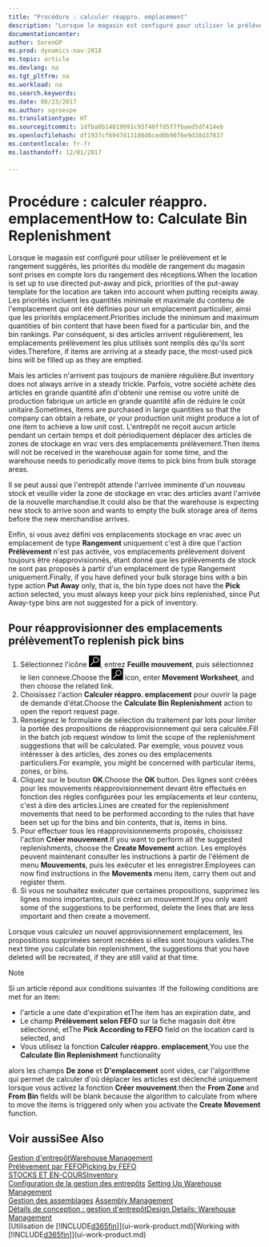 ```yaml
---
title: "Procédure : calculer réappro. emplacement"
description: "Lorsque le magasin est configuré pour utiliser le prélèvement et le rangement suggérés, les priorités du modèle de rangement du magasin sont prises en compte lors du rangement des réceptions."
documentationcenter: 
author: SorenGP
ms.prod: dynamics-nav-2018
ms.topic: article
ms.devlang: na
ms.tgt_pltfrm: na
ms.workload: na
ms.search.keywords: 
ms.date: 08/23/2017
ms.author: sgroespe
ms.translationtype: HT
ms.sourcegitcommit: 1dfba8b14019991c95f40ffd5f7fbaed5df414eb
ms.openlocfilehash: df1937cf6947d13186d6ced0b9076e9d38d37837
ms.contentlocale: fr-fr
ms.lasthandoff: 12/01/2017

---
```

# <a name="how-to-calculate-bin-replenishment"></a><span data-ttu-id="3dfd0-103">Procédure : calculer réappro. emplacement</span><span class="sxs-lookup"><span data-stu-id="3dfd0-103">How to: Calculate Bin Replenishment</span></span>
<span data-ttu-id="3dfd0-104">Lorsque le magasin est configuré pour utiliser le prélèvement et le rangement suggérés, les priorités du modèle de rangement du magasin sont prises en compte lors du rangement des réceptions.</span><span class="sxs-lookup"><span data-stu-id="3dfd0-104">When the location is set up to use directed put-away and pick, priorities of the put-away template for the location are taken into account when putting receipts away.</span></span> <span data-ttu-id="3dfd0-105">Les priorités incluent les quantités minimale et maximale du contenu de l'emplacement qui ont été définies pour un emplacement particulier, ainsi que les priorités emplacement.</span><span class="sxs-lookup"><span data-stu-id="3dfd0-105">Priorities include the minimum and maximum quantities of bin content that have been fixed for a particular bin, and the bin rankings.</span></span> <span data-ttu-id="3dfd0-106">Par conséquent, si des articles arrivent régulièrement, les emplacements prélèvement les plus utilisés sont remplis dès qu'ils sont vides.</span><span class="sxs-lookup"><span data-stu-id="3dfd0-106">Therefore, if items are arriving at a steady pace, the most-used pick bins will be filled up as they are emptied.</span></span>  

<span data-ttu-id="3dfd0-107">Mais les articles n'arrivent pas toujours de manière régulière.</span><span class="sxs-lookup"><span data-stu-id="3dfd0-107">But inventory does not always arrive in a steady trickle.</span></span> <span data-ttu-id="3dfd0-108">Parfois, votre société achète des articles en grande quantité afin d'obtenir une remise ou votre unité de production fabrique un article en grande quantité afin de réduire le coût unitaire.</span><span class="sxs-lookup"><span data-stu-id="3dfd0-108">Sometimes, items are purchased in large quantities so that the company can obtain a rebate, or your production unit might produce a lot of one item to achieve a low unit cost.</span></span> <span data-ttu-id="3dfd0-109">L'entrepôt ne reçoit aucun article pendant un certain temps et doit périodiquement déplacer des articles de zones de stockage en vrac vers des emplacements prélèvement.</span><span class="sxs-lookup"><span data-stu-id="3dfd0-109">Then items will not be received in the warehouse again for some time, and the warehouse needs to periodically move items to pick bins from bulk storage areas.</span></span>  

<span data-ttu-id="3dfd0-110">Il se peut aussi que l'entrepôt attende l'arrivée imminente d'un nouveau stock et veuille vider la zone de stockage en vrac des articles avant l'arrivée de la nouvelle marchandise.</span><span class="sxs-lookup"><span data-stu-id="3dfd0-110">It could also be that the warehouse is expecting new stock to arrive soon and wants to empty the bulk storage area of items before the new merchandise arrives.</span></span>  

<span data-ttu-id="3dfd0-111">Enfin, si vous avez défini vos emplacements stockage en vrac avec un emplacement de type **Rangement** uniquement c'est à dire que l'action **Prélèvement** n'est pas activée, vos emplacements prélèvement doivent toujours être réapprovisionnés, étant donné que les prélèvements de stock ne sont pas proposés à partir d'un emplacement de type Rangement uniquement.</span><span class="sxs-lookup"><span data-stu-id="3dfd0-111">Finally, if you have defined your bulk storage bins with a bin type action **Put Away** only, that is, the bin type does not have the **Pick** action selected, you must always keep your pick bins replenished, since Put Away-type bins are not suggested for a pick of inventory.</span></span>  

## <a name="to-replenish-pick-bins"></a><span data-ttu-id="3dfd0-112">Pour réapprovisionner des emplacements prélèvement</span><span class="sxs-lookup"><span data-stu-id="3dfd0-112">To replenish pick bins</span></span>  
1.  <span data-ttu-id="3dfd0-113">Sélectionnez l'icône ![Page ou état pour la recherche](media/ui-search/search_small.png "Page ou état pour la recherche"), entrez **Feuille mouvement**, puis sélectionnez le lien connexe.</span><span class="sxs-lookup"><span data-stu-id="3dfd0-113">Choose the ![Search for Page or Report](media/ui-search/search_small.png "Search for Page or Report icon") icon, enter **Movement Worksheet**, and then choose the related link.</span></span>  
2.  <span data-ttu-id="3dfd0-114">Choisissez l'action **Calculer réappro. emplacement** pour ouvrir la page de demande d'état.</span><span class="sxs-lookup"><span data-stu-id="3dfd0-114">Choose the **Calculate Bin Replenishment** action to open the report request page.</span></span>  
3.  <span data-ttu-id="3dfd0-115">Renseignez le formulaire de sélection du traitement par lots pour limiter la portée des propositions de réapprovisionnement qui sera calculée.</span><span class="sxs-lookup"><span data-stu-id="3dfd0-115">Fill in the batch job request window to limit the scope of the replenishment suggestions that will be calculated.</span></span> <span data-ttu-id="3dfd0-116">Par exemple, vous pouvez vous intéresser à des articles, des zones ou des emplacements particuliers.</span><span class="sxs-lookup"><span data-stu-id="3dfd0-116">For example, you might be concerned with particular items, zones, or bins.</span></span>  
4.  <span data-ttu-id="3dfd0-117">Cliquez sur le bouton **OK**.</span><span class="sxs-lookup"><span data-stu-id="3dfd0-117">Choose the **OK** button.</span></span> <span data-ttu-id="3dfd0-118">Des lignes sont créées pour les mouvements réapprovisionnement devant être effectués en fonction des règles configurées pour les emplacements et leur contenu, c'est à dire des articles.</span><span class="sxs-lookup"><span data-stu-id="3dfd0-118">Lines are created for the replenishment movements that need to be performed according to the rules that have been set up for the bins and bin contents, that is, items in bins.</span></span>  
5.  <span data-ttu-id="3dfd0-119">Pour effectuer tous les réapprovisionnements proposés, choisissez l'action **Créer mouvement**.</span><span class="sxs-lookup"><span data-stu-id="3dfd0-119">If you want to perform all the suggested replenishments, choose the **Create Movement** action.</span></span> <span data-ttu-id="3dfd0-120">Les employés peuvent maintenant consulter les instructions à partir de l'élément de menu **Mouvements**, puis les exécuter et les enregistrer.</span><span class="sxs-lookup"><span data-stu-id="3dfd0-120">Employees can now find instructions in the **Movements** menu item, carry them out and register them.</span></span>  
6.  <span data-ttu-id="3dfd0-121">Si vous ne souhaitez exécuter que certaines propositions, supprimez les lignes moins importantes, puis créez un mouvement.</span><span class="sxs-lookup"><span data-stu-id="3dfd0-121">If you only want some of the suggestions to be performed, delete the lines that are less important and then create a movement.</span></span>  

<span data-ttu-id="3dfd0-122">Lorsque vous calculez un nouvel approvisionnement emplacement, les propositions supprimées seront recréées si elles sont toujours valides.</span><span class="sxs-lookup"><span data-stu-id="3dfd0-122">The next time you calculate bin replenishment, the suggestions that you have deleted will be recreated, if they are still valid at that time.</span></span>  

> [!NOTE]  
>  <span data-ttu-id="3dfd0-123">Si un article répond aux conditions suivantes :</span><span class="sxs-lookup"><span data-stu-id="3dfd0-123">If the following conditions are met for an item:</span></span>  
>   
>  -   <span data-ttu-id="3dfd0-124">l'article a une date d'expiration et</span><span class="sxs-lookup"><span data-stu-id="3dfd0-124">The item has an expiration date, and</span></span>  
> -   <span data-ttu-id="3dfd0-125">Le champ **Prélèvement selon FEFO** sur la fiche magasin doit être sélectionné, et</span><span class="sxs-lookup"><span data-stu-id="3dfd0-125">The **Pick According to FEFO** field on the location card is selected, and</span></span>  
> -   <span data-ttu-id="3dfd0-126">Vous utilisez la fonction **Calculer réappro. emplacement**,</span><span class="sxs-lookup"><span data-stu-id="3dfd0-126">You use the **Calculate Bin Replenishment** functionality</span></span>  
>   
>  <span data-ttu-id="3dfd0-127">alors les champs **De zone** et **D'emplacement** sont vides, car l'algorithme qui permet de calculer d'où déplacer les articles est déclenché uniquement lorsque vous activez la fonction **Créer mouvement**.</span><span class="sxs-lookup"><span data-stu-id="3dfd0-127">then the **From Zone** and **From Bin** fields will be blank because the algorithm to calculate from where to move the items is triggered only when you activate the **Create Movement** function.</span></span>  

## <a name="see-also"></a><span data-ttu-id="3dfd0-128">Voir aussi</span><span class="sxs-lookup"><span data-stu-id="3dfd0-128">See Also</span></span>  
[<span data-ttu-id="3dfd0-129">Gestion d'entrepôt</span><span class="sxs-lookup"><span data-stu-id="3dfd0-129">Warehouse Management</span></span>](warehouse-manage-warehouse.md)  
[<span data-ttu-id="3dfd0-130">Prélèvement par FEFO</span><span class="sxs-lookup"><span data-stu-id="3dfd0-130">Picking by FEFO</span></span>](warehouse-picking-by-fefo.md)  
[<span data-ttu-id="3dfd0-131">STOCKS ET EN-COURS</span><span class="sxs-lookup"><span data-stu-id="3dfd0-131">Inventory</span></span>](inventory-manage-inventory.md)  
<span data-ttu-id="3dfd0-132">[Configuration de la gestion des entrepôts](warehouse-setup-warehouse.md)   </span><span class="sxs-lookup"><span data-stu-id="3dfd0-132">[Setting Up Warehouse Management](warehouse-setup-warehouse.md)   </span></span>  
<span data-ttu-id="3dfd0-133">[Gestion des assemblages](assembly-assemble-items.md)  </span><span class="sxs-lookup"><span data-stu-id="3dfd0-133">[Assembly Management](assembly-assemble-items.md)  </span></span>  
[<span data-ttu-id="3dfd0-134">Détails de conception : gestion d'entrepôt</span><span class="sxs-lookup"><span data-stu-id="3dfd0-134">Design Details: Warehouse Management</span></span>](design-details-warehouse-management.md)  
<span data-ttu-id="3dfd0-135">[Utilisation de [!INCLUDE[d365fin](includes/d365fin_md.md)]](ui-work-product.md)</span><span class="sxs-lookup"><span data-stu-id="3dfd0-135">[Working with [!INCLUDE[d365fin](includes/d365fin_md.md)]](ui-work-product.md)</span></span>

